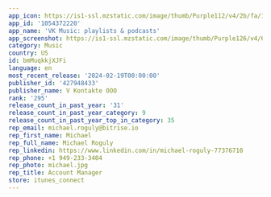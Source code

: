 ```yaml
---
app_icon: https://is1-ssl.mzstatic.com/image/thumb/Purple112/v4/2b/fa/17/2bfa1759-13d8-230c-fe28-37f78392f95a/AppIcon-0-1x_U007ephone-0-0-85-220-0.png/1024x1024bb.png
app_id: '1054372220'
app_name: 'VK Music: playlists & podcasts'
app_screenshot: https://is1-ssl.mzstatic.com/image/thumb/Purple126/v4/66/35/7c/66357ccd-39bf-28a4-b963-0b0ed3f880b6/a4ff1de5-fe1a-4908-ac9a-3bc754b2249b_6_U002c5_U0027_U0027_1242x2688-5.jpg/1242x2688bb.png
category: Music
country: US
id: bmMuqkkjXJFi
language: en
most_recent_release: '2024-02-19T00:00:00'
publisher_id: '427948433'
publisher_name: V Kontakte OOO
rank: '295'
release_count_in_past_year: '31'
release_count_in_past_year_category: 9
release_count_in_past_year_top_in_category: 35
rep_email: michael.roguly@bitrise.io
rep_first_name: Michael
rep_full_name: Michael Roguly
rep_linkedin: https://www.linkedin.com/in/michael-roguly-77376710
rep_phone: +1 949-233-3404
rep_photo: michael.jpg
rep_title: Account Manager
store: itunes_connect
---
```

